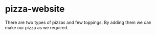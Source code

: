 # pizza-website
 There are two types of pizzas and few toppings. By adding them we can make our pizza as we required.
